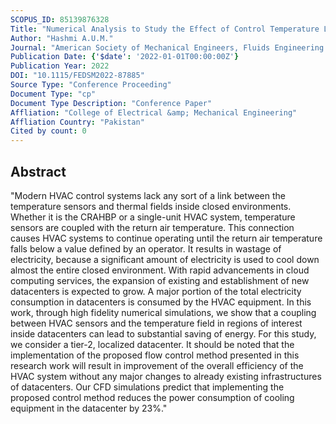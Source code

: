```yaml
---
SCOPUS_ID: 85139876328
Title: "Numerical Analysis to Study the Effect of Control Temperature Location Inside a Datacenter"
Author: "Hashmi A.U.M."
Journal: "American Society of Mechanical Engineers, Fluids Engineering Division (Publication) FEDSM"
Publication Date: {'$date': '2022-01-01T00:00:00Z'}
Publication Year: 2022
DOI: "10.1115/FEDSM2022-87885"
Source Type: "Conference Proceeding"
Document Type: "cp"
Document Type Description: "Conference Paper"
Affliation: "College of Electrical &amp; Mechanical Engineering"
Affliation Country: "Pakistan"
Cited by count: 0
---
```


## Abstract
"Modern HVAC control systems lack any sort of a link between the temperature sensors and thermal fields inside closed environments. Whether it is the CRAHBP or a single-unit HVAC system, temperature sensors are coupled with the return air temperature. This connection causes HVAC systems to continue operating until the return air temperature falls below a value defined by an operator. It results in wastage of electricity, because a significant amount of electricity is used to cool down almost the entire closed environment. With rapid advancements in cloud computing services, the expansion of existing and establishment of new datacenters is expected to grow. A major portion of the total electricity consumption in datacenters is consumed by the HVAC equipment. In this work, through high fidelity numerical simulations, we show that a coupling between HVAC sensors and the temperature field in regions of interest inside datacenters can lead to substantial saving of energy. For this study, we consider a tier-2, localized datacenter. It should be noted that the implementation of the proposed flow control method presented in this research work will result in improvement of the overall efficiency of the HVAC system without any major changes to already existing infrastructures of datacenters. Our CFD simulations predict that implementing the proposed control method reduces the power consumption of cooling equipment in the datacenter by 23%."

